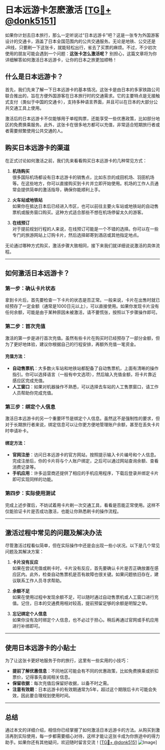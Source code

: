 # 日本远游卡怎麽激活 [[TG💪+ @donk5151](https://t.me/s/donk5151)]

如果你计划去日本旅行，那么一定听说过“日本远游卡”吧？这是一张专为外国游客设计的交通卡，涵盖了日本全国范围内的公共交通服务。无论是地铁、公交还是JR线，只要刷一下这张卡，就能轻松出行，省去了买票的麻烦。不过，不少初次使用的朋友可能会遇到一个问题：**这张卡怎么激活呢？** 别担心，这篇文章将为你详细解答如何激活日本远游卡，让你的日本之旅更加顺畅！

## 什么是日本远游卡？

首先，我们先来了解一下日本远游卡的基本情况。这张卡是由日本的多家铁路公司联合推出的，旨在方便外国游客在日本旅行时的交通需求。它的主要特点是无接触式支付（类似于中国的交通卡），支持多种语言界面，并且可以在日本的大部分公共交通工具上使用。

激活后的日本远游卡不仅能够用于单程购票，还能享受一些优惠政策，比如部分地区的免费换乘服务。此外，这张卡在很多地方都可以充值，非常适合短期旅行者或者需要频繁使用公共交通的人。

## 购买日本远游卡的渠道

在正式讨论如何激活之前，我们先来看看购买日本远游卡的几种常见方式：

1. **机场购买**  
   很多国际机场都设有日本远游卡的销售点，比如东京的成田机场、羽田机场等。在这些地方，你可以直接购买到卡片并立即开始使用。机场的工作人员通常会提供简单的激活指导，确保你能顺利上手。

2. **火车站或地铁站**  
   如果你在抵达日本后已经进入市区，也可以前往主要火车站或地铁站的自动售票机或服务窗口购买。这种方式适合那些不想在机场停留太久的游客。

3. **在线预订**  
   对于提前规划行程的人来说，在线预订可能是一个不错的选择。你可以在一些专门的旅游网站上订购卡片，然后选择邮寄到酒店或其他指定地点。

无论通过哪种方式购买，激活步骤大致相同，接下来我们就详细说说激活的具体流程。

---

## 如何激活日本远游卡？

### 第一步：确认卡片状态

拿到卡片后，首先要检查一下卡片的状态是否正常。一般来说，卡片在出售时就已经预存了一定金额（通常是1000日元以上），可以直接使用。如果你发现卡片没有任何余额，可能是由于某种原因未被激活，请不要慌张，按照以下步骤操作即可。

### 第二步：首次充值

激活的第一步是进行首次充值。虽然有些卡片在购买时已经预存了一部分金额，但为了更好地体验，建议你根据自己的行程安排，再额外充值一笔资金。

#### 充值方法：
- **自动售票机**：大多数火车站和地铁站都配备了自动售票机，上面有清晰的操作指引。你可以选择语言（一般有中文选项），然后输入充值金额，将卡片靠近感应区完成充值。
- **人工窗口**：如果对机器操作不熟悉，可以选择去车站的人工售票窗口，请工作人员帮助你完成充值。

### 第三步：绑定个人信息

激活日本远游卡的另一个重要环节是绑定个人信息。虽然这不是强制性的要求，但对于长期旅行者来说，绑定信息可以让你更方便地管理账户余额，甚至在丢失卡片时申请补卡。

#### 绑定方法：
- **官网注册**：访问日本远游卡的官方网站，按照提示输入卡片编号和个人信息。完成注册后，你的卡片将与个人账户绑定，之后可以通过网站查询余额、查看消费记录等。
- **手机应用**：许多运营商还提供了相应的手机应用程序，下载后登录并绑定卡片即可实现同样的功能。

### 第四步：实际使用测试

完成上述步骤后，不妨试着用卡片刷一次交通工具，看看是否能正常使用。这样不仅能验证卡片是否成功激活，也能让你熟悉刷卡的操作流程。

---

## 激活过程中常见的问题及解决办法

尽管激活过程看似简单，但在实际操作中还是会出现一些小状况。以下是几个常见问题及其解决方案：

1. **卡片没有反应**  
   如果在尝试充值或刷卡时，卡片没有反应，首先要确认卡片是否正确放置在感应区内。此外，检查自动售票机是否有故障也很关键。如果问题依旧存在，建议联系工作人员寻求帮助。

2. **余额不足**  
   如果在使用过程中发现余额不足，可以随时通过自动售票机或人工窗口进行充值。记住，日本的交通费用相对较高，提前预留足够的余额是明智之举。

3. **忘记绑定个人信息**  
   如果你没有及时绑定个人信息，也不必过于担心。稍后再通过官网或手机应用进行补绑即可。

---

## 使用日本远游卡的小贴士

为了让这张卡更好地服务于你的旅行，这里有一些实用的小技巧：

- **提前了解优惠信息**：不同地区可能会有不同的优惠政策，比如免费换乘或折扣票价，记得事先查阅相关信息。
- **保留收据**：每次充值后保留好收据，以备不时之需。
- **注意有效期**：日本远游卡的有效期通常为5年，超过这个期限后卡片可能会失效，因此要合理规划使用时间。

---

## 总结

通过本文的详细介绍，相信你已经掌握了如何激活日本远游卡的方法。从购买到激活再到实际使用，每一步都需要细心对待，这样才能让这张卡成为你旅途中的得力助手。如果你还有其他疑问，欢迎随时留言交流！[[TG💪+ @donk5151](https://t.me/s/donk5151) ![Image](https://i.postimg.cc/rwNCRYN7/Snipaste-2025-04-30-17-27-05.png)]